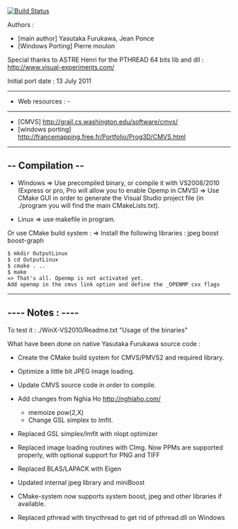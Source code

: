 
[![Build Status](https://travis-ci.org/pmoulon/CMVS-PMVS.svg?branch=master)](https://travis-ci.org/pmoulon/CMVS-PMVS)

Authors :
- [main author] 		Yasutaka Furukawa, Jean Ponce
- [Windows Porting] 	Pierre moulon

Special thanks to ASTRE Henri for the PTHREAD 64 bits lib and dll : http://www.visual-experiments.com/

Initial port date : 13 July 2011

--------------------
- Web resources : -
--------------------
- [CMVS] http://grail.cs.washington.edu/software/cmvs/
- [windows porting] http://francemapping.free.fr/Portfolio/Prog3D/CMVS.html


--------------------
-- Compilation  --
--------------------

- Windows
        => Use precompiled binary, or compile it with VS2008/2010 (Express or pro, Pro will allow you to enable Opemp in CMVS)
        => Use CMake GUI in order to generate the Visual Studio project file (in ./program you will find the main CMakeLists.txt).

- Linux
        => use makefile in program.

 Or use CMake build system :
        => Install the following libraries : jpeg boost boost-graph
 ```
 $ mkdir OutputLinux
 $ cd OutputLinux
 $ cmake . ..
 $ make
 => That's all. Openmp is not activated yet.
 Add openmp in the cmvs link option and define the _OPENMP cxx flags
```

--------------------
----  Notes :   ----
--------------------
To test it : ./WinX-VS2010/Readme.txt "Usage of the binaries"

What have been done on native Yasutaka Furukawa source code :

- Create the CMake build system for CMVS/PMVS2 and required library.

- Optimize a little bit JPEG image loading.

- Update CMVS source code in order to compile.

- Add changes from Nghia Ho http://nghiaho.com/
  - memoize pow(2,X)
  - Change GSL simplex to lmfit.

- Replaced GSL simplex/lmfit with nlopt optimizer

- Replaced image loading routines with CImg. Now PPMs are supported properly, with optional support for PNG and TIFF

- Replaced BLAS/LAPACK with Eigen

- Updated internal jpeg library and miniBoost

- CMake-system now supports system boost, jpeg and other libraries if available.

- Replaced pthread with tinycthread to get rid of pthread.dll on Windows
